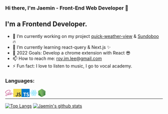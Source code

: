 ### Hi there, I'm Jaemin - Front-End Web Developer 👋

## I'm a Frontend Developer. 
- 🔭 I’m currently working on my project [quick-weather-view](https://github.com/jaem1n207/quick-weather-view) & [Sundoboo](https://github.com/Team-Two-Devs/Sundoboo-Web) 🔥
- 🌱 I’m currently learning react-query & Next.js ✨
- 🥅 2022 Goals: Develop a chrome extension with React 😎
- 📫 How to reach me: roy.jm.lee@gmail.com
- ⚡ Fun fact: I love to listen to music, I go to vocal academy. <br/>
### Languages: 

<img align="left" alt="" width="26px" src="https://raw.githubusercontent.com/github/explore/80688e429a7d4ef2fca1e82350fe8e3517d3494d/topics/sass/sass.png" />
<img align="left" alt="" width="26px" src="https://raw.githubusercontent.com/github/explore/80688e429a7d4ef2fca1e82350fe8e3517d3494d/topics/javascript/javascript.png" />
<img align="left" alt="" width="26px" src="https://raw.githubusercontent.com/github/explore/80688e429a7d4ef2fca1e82350fe8e3517d3494d/topics/typescript/typescript.png" />
<img align="left" alt="" width="26px" src="https://raw.githubusercontent.com/github/explore/80688e429a7d4ef2fca1e82350fe8e3517d3494d/topics/react/react.png" />
<img align="left" alt="" width="26px" src="https://user-images.githubusercontent.com/50766847/90458103-65c44080-e138-11ea-9e27-8a6482449308.png" />
<img align="left" alt="" width="26px" src="https://raw.githubusercontent.com/github/explore/80688e429a7d4ef2fca1e82350fe8e3517d3494d/topics/nodejs/nodejs.png" />

<br />
<hr />

[![Top Langs](https://github-readme-stats.vercel.app/api/top-langs/?username=jaem1n207)](https://github.com/jaem1n207/github-readme-stats)
[![Jaemin's github stats](https://github-readme-stats.vercel.app/api?username=jaem1n207&&show_icons=true&theme=dracula)](https://github.com/jaem1n207/github-readme-stats)

</div>

</div>

<!--
**jaem1n207/jaem1n207** is a ✨ _special_ ✨ repository because its `README.md` (this file) appears on your GitHub profile
